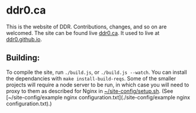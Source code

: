 ddr0.ca
=======

This is the website of DDR. Contributions, changes, and so on are welcomed. The site can be found live [ddr0.ca](https://ddr0.ca). It used to live at [ddr0.github.io](https://ddr0.github.io/).

Building:
---------

To compile the site, run `./build.js`, or `./build.js --watch`. You can install the dependancies with `make install-build-reqs`. Some of the smaller projects will require a node server to be run, in which case you will need to proxy to them as described for Nginx in [~/site-config/setup.sh](./site-config/setup.sh). (See [~/site-config/example nginx configuration.txt](./site-config/example nginx configuration.txt).)